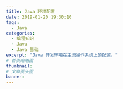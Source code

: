 ```yaml
---
title: Java 环境配置
date: 2019-01-20 19:30:10
tags:
  - Java
categories:
  - 编程知识
  - Java
  - Java 基础
excerpt: "Java 开发环境在主流操作系统上的配置。"
# 首页缩略图
thumbnail:
# 文章页头图
banner:
---
```

